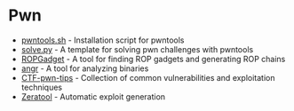 # Pwn
* [pwntools.sh](pwntools.sh) - Installation script for pwntools
* [solve.py](solve.py) - A template for solving pwn challenges with pwntools
* [ROPGadget](https://github.com/JonathanSalwan/ROPgadget) - A tool for finding ROP gadgets and generating ROP chains
* [angr](https://github.com/angr/angr) - A tool for analyzing binaries
* [CTF-pwn-tips](https://github.com/Naetw/CTF-pwn-tips/blob/master/README.md) - Collection of common vulnerabilities and exploitation techniques
* [Zeratool](https://github.com/ChrisTheCoolHut/Zeratool) - Automatic exploit generation


